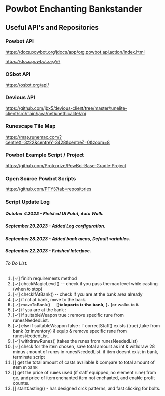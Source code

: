 # Powbot Enchanting Bankstander

## Useful API's and Repositories

### Powbot API
https://docs.powbot.org/jdocs/app/org.powbot.api.action/index.html

https://docs.powbot.org/#/

### OSbot API   
https://osbot.org/api/

### Devious API
https://github.com/jbx5/devious-client/tree/master/runelite-client/src/main/java/net/unethicalite/api

### Runescape Tile Map
https://map.runemax.com/?centreX=3222&centreY=3428&centreZ=0&zoom=8

### Powbot Example Script / Project
https://github.com/Protoprize/PowBot-Base-Gradle-Project

### Open Source Powbot Scripts
https://github.com/PTYB?tab=repositories


### Script Update Log
##### October 4.2023    - Finished UI Paint, Auto Walk.
##### September 29.2023 - Added Log configuration.
##### September 28.2023 - Added bank areas, Default variables.
##### September 22.2023 - Finished Interface.


###### To Do List:
1. [✓] finish requirements method 
2. [✓] checkMagicLevel() -- check if you pass the max level while casting (when to stop)
3. [✓] checkIfAtBank() -- check if you are at the bank area already
4. [✓] if not at bank, move to the bank.
5. [✓] moveToBank() -- []**teleports to the bank**, [✓]or walks to it.
6. [✓] if you are at the bank :
7. [✓] if suitableWeapon true : remove specific rune from runesNeededList.
8. [✓] else if suitableWeapon false : 
             if correctStaff() exists (true) ,take from bank (or inventory) & equip & remove specific rune from runesNeededList.
8. [✓] withdrawRunes() (takes the runes from runesNeededList)
9. [✓] check for the item chosen, save total amount as int & withdraw 28 minus amount of runes in runesNeededList. 
             if item doesnt exist in bank, terminate script
10. [] get the total amount of casts available & compare to total amount of item in bank
11. [] get the price of runes used (if staff equipped, no element rune) from ge, and price of item enchanted item not enchanted, and enable profit counter.
12. [] startCasting() - has designed click patterns, and fast clicking for bolts.


